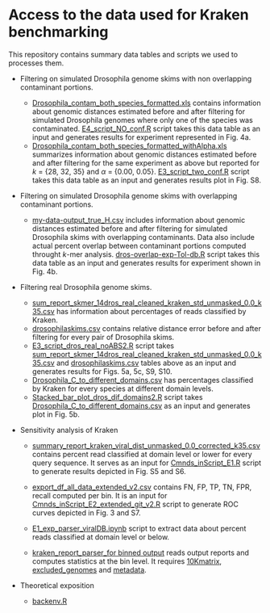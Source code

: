 # Access to the data used for Kraken benchmarking

This repository contains summary data tables and scripts we used to processes them.


* Filtering on simulated Drosophila genome skims with non overlapping contaminant portions.
    - [Drosophila_contam_both_species_formatted.xls](https://github.com/noraracht/kraken_scripts/blob/master/Drosophila_contam_both_species_formatted.xls) contains information about genomic distances estimated before and after filtering for simulated Drosophila genomes where only one of the species was contaminated. [E4_script_NO_conf.R](https://github.com/noraracht/kraken_scripts/blob/master/E4_script_NO_conf.R) script takes this data table as an input and generates results for experiment represented in Fig. 4a.
     - [Drosophila_contam_both_species_formatted_withAlpha.xls](https://github.com/noraracht/kraken_scripts/blob/master/Drosophila_contam_both_species_formatted_withAlpha.xls) summarizes information about genomic distances estimated before and after filtering for the same experiment as above but reported for *k* = {28, 32, 35} and *α* = {0.00, 0.05}. [E3_script_two_conf.R](https://github.com/noraracht/kraken_scripts/blob/master/E3_script_two_conf.R) script takes this data table as an input and generates results plot in Fig. S8.

* Filtering on simulated Drosophila genome skims with overlapping contaminant portions.
    - [my-data-output_true_H.csv](https://github.com/noraracht/kraken_scripts/blob/master/my-data-output_true_H.csv) includes information about genomic distances estimated before and after filtering for simulated Drosophila skims with overlapping contaminants. Data also include actual percent overlap between contaminant portions computed throught *k*\-mer analysis. [dros-overlap-exp-Tol-db.R](https://github.com/noraracht/kraken_scripts/blob/master/dros-overlap-exp-Tol-db.R) script takes this data table as an input and generates results for experiment shown in Fig. 4b.


* Filtering real Drosophila genome skims.
    - [sum_report_skmer_14dros_real_cleaned_kraken_std_unmasked_0.0_k35.csv](sum_report_skmer_14dros_real_cleaned_kraken_std_unmasked_0.0_k35.csv) has information about percentages of reads classified by Kraken.
    - [drosophilaskims.csv](https://github.com/noraracht/kraken_scripts/blob/master/drosophilaskims.csv) contains relative distance error before and after filtering for every pair of Drosophila skims.
    - [E3_script_dros_real_noABS2.R](https://github.com/noraracht/kraken_scripts/blob/master/E3_script_dros_real_noABS2.R) script takes [sum_report_skmer_14dros_real_cleaned_kraken_std_unmasked_0.0_k35.csv](sum_report_skmer_14dros_real_cleaned_kraken_std_unmasked_0.0_k35.csv) and [drosophilaskims.csv](https://github.com/noraracht/kraken_scripts/blob/master/drosophilaskims.csv) tables above as an input and generates results for Figs. 5a, 5c, S9, S10.
    - [Drosophila_C_to_different_domains.csv](https://github.com/noraracht/kraken_scripts/blob/master/Drosophila_C_to_different_domains.csv) has percentages classified by Kraken for every species at different domain levels.
    - [Stacked_bar_plot_dros_dif_domains2.R](https://github.com/noraracht/kraken_scripts/blob/master/Stacked_bar_plot_dros_dif_domains2.R) script takes [Drosophila_C_to_different_domains.csv](https://github.com/noraracht/kraken_scripts/blob/master/Drosophila_C_to_different_domains.csv) as an input and generates plot in Fig. 5b.
    
    
* Sensitivity analysis of Kraken
    - [summary_report_kraken_viral_dist_unmasked_0.0_corrected_k35.csv](https://github.com/noraracht/kraken_scripts/blob/master/summary_report_kraken_viral_dist_unmasked_0.0_corrected_k35.csv) contains percent read classified at domain level or lower for every query sequence. It serves as an input for  [Cmnds_inScript_E1.R](https://github.com/noraracht/kraken_scripts/blob/master/Cmnds_inScript_E1.R) script to generate results depicted in Fig. S5 and S6. 
    
     - [export_df_all_data_extended_v2.csv](https://github.com/noraracht/kraken_scripts/blob/master/export_df_all_data_extended.csv) contains FN, FP, TP, TN, FPR, recall computed per bin. It is an input for  [Cmnds_inScript_E2_extended_git_v2.R](https://github.com/noraracht/kraken_scripts/blob/master/Cmnds_inScript_E2_extended.R) script to generate ROC curves depicted in Fig. 3 and S7.
   

   - [E1_exp_parser_viralDB.ipynb](https://github.com/noraracht/kraken_scripts/blob/master/E1_exp_parser_viralDB.ipynb) script to extract data about percent reads classified at domain level or below.
   
    - [kraken_report_parser_for binned output](https://github.com/noraracht/kraken_scripts/blob/master/kraken_report_parser_v4_binned_conf_matrix_-checkpoint.ipynb) reads output reports and computes statistics at the bin level. It requires [10Kmatrix](https://github.com/noraracht/kraken_scripts/blob/master/10K_dist_stats.csv), [excluded_genomes](https://github.com/noraracht/kraken_scripts/blob/master/Keep_exclude_corrected.csv) and [metadata](https://github.com/noraracht/kraken_scripts/blob/master/metadata.tsv).
   
* Theoretical exposition
    - [backenv.R](https://github.com/noraracht/kraken_scripts/blob/master/backenv.R)



